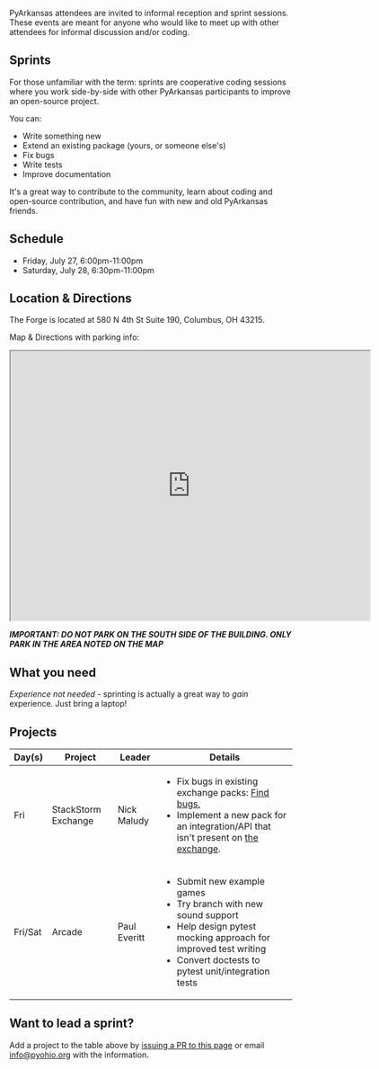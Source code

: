 PyArkansas attendees are invited to informal reception and sprint sessions. These events are meant for anyone who would like to meet up with other attendees for informal discussion and/or coding.

## Sprints

For those unfamiliar with the term: sprints are cooperative coding sessions where you work side-by-side with other PyArkansas participants to improve an open-source project.

You can:

- Write something new
- Extend an existing package (yours, or someone else's)
- Fix bugs
- Write tests
- Improve documentation

It's a great way to contribute to the community, learn about coding and open-source contribution, and have fun with new and old PyArkansas friends.

## Schedule

* Friday, July 27, 6:00pm-11:00pm
* Saturday, July 28, 6:30pm-11:00pm

## Location & Directions

The Forge is located at 580 N 4th St Suite 190, Columbus, OH 43215.

Map & Directions with parking info:

<iframe src="https://www.google.com/maps/d/u/1/embed?mid=1LIewa4cWEDFfmL76YY9XOx1KsPjOOUZF" width="640" height="480"></iframe>

***IMPORTANT: DO NOT PARK ON THE SOUTH SIDE OF THE BUILDING. ONLY PARK IN THE
AREA NOTED ON THE MAP***

## What you need

*Experience not needed* - sprinting is actually a great way to <em>gain</em> experience. Just bring a laptop!

## Projects

| Day(s) | Project             | Leader            | Details                           |
| ------ | ------------------- | ----------------- | --------------------------------- |
| Fri    | StackStorm Exchange | Nick Maludy       | <ul><li>Fix bugs in existing exchange packs: <a href="https://github.com/issues?q=is%3Aopen+is%3Aissue+archived%3Afalse+user%3AStackStorm-Exchange">Find bugs.</a></li><li>Implement a new pack for an integration/API that isn't present on <a href="https://exchange.stackstorm.org/">the exchange</a>.</li></ul> |
| Fri/Sat| Arcade              | Paul Everitt      | <ul><li>Submit new example games</li><li>Try branch with new sound support</li><li>Help design pytest mocking approach for improved test writing</li><li>Convert doctests to pytest unit/integration tests</li></ul> |

## Want to lead a sprint?

Add a project to the table above by [issuing a PR to this page](https://github.com/pyohio/pyohio-website/blob/master/pinaxcon/templates/static_pages/program/sprints_and_receptions.md)
or email info@pyohio.org with the information.
